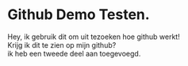 # Github Demo Testen. 

Hey, ik gebruik dit om uit tezoeken hoe github werkt! <br> 
Krijg ik dit te zien op mijn github? <br> 
ik heb een tweede deel aan toegevoegd. 

